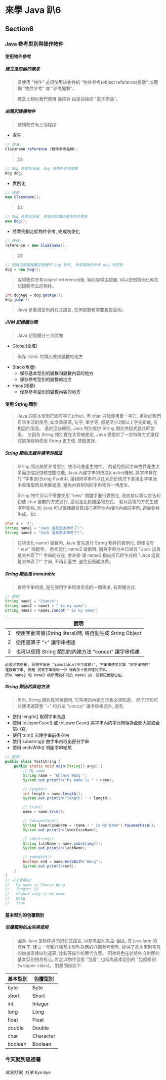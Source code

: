 # 來學 Java 趴6

## Section6

### Java 參考型別與操作物件

#### 使用物件參考
##### 建立遙控器的概念
> 要使用 "物件" 必須使用該物件的 "物件參考(object reference)變數" 或簡稱 "物件參考"
> 或 "參考變數"。
>
> 概念上類似我們使用 遙控器 由遠端操控 "電子產品"。

##### 由類別建構物件
> 建構物件有三個程序:
* 宣告
```java
// 語法:
Classname reference (物件參考名稱);
```
> 如:
```java
// Dog 為類別名稱, dog 為物件參考變數
Dog dog;
```
* 實例化
```java
// 語法:
new Classname();
```
> 如:
```java
// Dog 為類別名稱, 將使用該類別產生物件實例
new Dog();
```
* 將實例指定給物件參考, 完成初使化
```java
// 語法:
reference = new Classname();
```
> 如:
```java
// 因無法直接碰觸記憶體的 Dog 物件, 故使用物件參考 dog 來控制
dog = new Dog();
```
> 取得物件參考(object reference)後, 等同取得遙控器, 可以控制實例化時在記憶體產生的物件。
```java
int dogAge = dog.getAge();
dog.jump();
```
> Java 是重視型別的程式語言, 任何變數都需要宣告型別。

##### JVM 記憶體分類
> Java 記憶體分三大區塊
* Global(全域)
> 保存 static 的類別成員變數的地方
* Stack(堆疊)
  * 保存基本型別的變數和變數內容的地方
  * 保存參考型別的變數的地方
* Heap(堆積)
  * 保存參考型別的變數內容的地方

#### 使用 String 類別
> Java 的基本型別已經有字元(char), 但 char 只能使用單一字元,
> 相對於我們日常生活的使用, 如文章段落, 句子, 單字等, 都是至少2個以上字元組成,
> 有相當的落差。
> 基於這些原因, Java 特別提供 String 類別供程式設計師使用。
> 又因為 String 類別實在太常被使用, Java 更提供了一些特殊方式讓程式碼撰寫時使用
> String 更方便, 效能更好。

##### String 類別支援非標準的語法
> String 類別屬於參考型別, 使用時會產生物件。
> 為避免相同字串物件產生太多而造成記憶體空間浪費,
> Java 內建字串的快取(cache)機制, 將字串存在於 "字串池(String Pool)中,
> 讓相同字串可以在大部份情況下直接由字串池中重復取用且用畢返還,
> 避免內容相同的字串物件一再產生。
>
> String 物件可以不需要使用 "new" 關鍵字進行實例化, 改直接以類似宣告和初使 char
> 變數的方式進行, 這也是比較建議的方式。
> 若以這樣的方式生成字串物件, 則 Java 可以直接將變數指向字串池內相同內容的字串,
> 避免物件生成。如:
```java
char a = 'A';
String name1 = "Jack 這真是太神奇了!";
String name2 = "Jack 這真是太神奇了!";
```
> 在初使化 name1 變數時, Java 會先進行 String 物件的實例化, 即便沒有 "new" 關鍵字。
> 但初使化 name2 變數時, 因為字串池中已經有 "Jack 這真是太神奇了!" 字串的存在, 會直接
> 讓 name2 指向該已經生成的 "Jack 這真是太神奇了!" 字串, 不再新產生, 避免記憶體浪費。

##### String 類別是 immutable
> 要將字串相連, 是在使用字串時很常見的一個需求, 有兩種方式:
```java
// 範例:
String name1 = "Chance";
String name2 = name1 + " is my name";
String name3 = name1.concat(" is my name")
```

|         | 說明       |
|  ----   | ----      |
| 1 | 使用字面常量(String literal)時, 將自動生成 String Object |
| 2 | 使用運算子 "+" 讓字串相連  |
| 3 | 也可以使用 String 類別的內建方法 "concat" 讓字串相連 |

    必須注意的是, 因為字串是 "immutable(不可改變)", 字串相連並非讓 "原字串物件"
    連接新字串, 而是 將原字串複制一份 後再加上要相連的字串。
    所以 name2 和 name3 將參照到不同於 name1 的一個新記憶體位址。

##### String 類別的其他方法
> 另外, String 類別經常被使用, 它常用的內建方法也必須知道。
> 除了已知可以使用運算整 "+" 和方法 "concat" 讓字串相連外, 還有:
* 使用 length() 取得字串長度
* 使用 toUpperCase() 或 toLowerCase() 將字串內的字元轉換為全部大寫或全部小寫。
* 使用 trim() 去除字串前後空白
* 使用 substring() 由字串內取出部分字串
* 使用 endsWith() 判斷字串結尾

```java
// 範例:
public class TestString {
    public static void main(String[] args) {
        // My name
        String name = "Chance Wang ";
        System.out.println("My name is " + name);

        // length()
        int length = name.length();
        System.out.println("length: " + length);

        // trim()
        name = name.trim();

        // toLowerCase()
        String lowerCaseName = (name + " Is My Name").toLowerCase();
        System.out.println(lowerCaseName);

        // substring()
        String lastName = name.substring(7);
        System.out.println(lastName);

        // endsWith()
        boolean end = name.endsWith("Wang");
        System.out.println(end);
    }
}
// 以上會輸出:
//   My name is Chance Wang 
//   length: 12
//   chance wang is my name
//   Wang
//   true
```

#### 基本型別的包覆類別
##### 包覆類別的由來與使用
> 因為 Java 是物件導向的程式語言, 以參考型別為主:
> 因此, 在 java.lang 的套件下, 建立一套和八種基本型別對應的八個參考型別,
> 提供了基本型別常見的加減乘除四則運算, 比較等操作的替代方案。
> 因為特色在於將各自對應的基本型別視為核心, 將之以物件型態 "包覆",
> 也稱為基本型別的 "包覆類別(wrapper class)。 對應關係如下:

|  基本型別| 包覆型別   |
|  ----   | ----      |
| byte    | Byte      |
| short   | Short     |
| int     | Integer   |
| long    | Long      |
| float   | Float     |
| double  | Double    |
| char    | Character |
| boolean | Boolean   |

### 今天就到這裡囉
###### 寫寫打家, 打家 bye bye